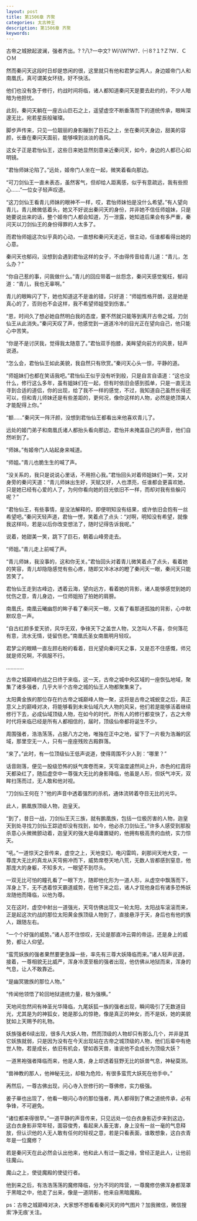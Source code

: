```yaml
---
layout: post
title: 第1506章 齐聚
categories: 太古神王
description: 第1506章 齐聚
keywords:
---
```


古帝之城掀起波澜，强者齐出。?  ?八?一中文? Ｗ㈧Ｗ?Ｗ?．㈠８?１?Ｚ?Ｗ．ＣＯＭ

然而秦问天这段时日却是悠闲的很，这里就只有他和君梦尘两人，身边姬帝门人和南凰氏，真可谓美女环绕，好不快活。

他们也没有急于修行，约战时间将临，诸人都知道秦问天是要去赴约的，不少人暗暗为他担忧。

此刻，秦问天躺在一座古山巨石之上，遥望虚空不断垂落而下的道统传承，眼眸深邃无比，宛若星辰般璀璨。

脚步声传来，只见一位靓丽的身影蹦到了巨石之上，坐在秦问天身边，甜美的容颜，长垂在秦问天面前，能够嗅到淡淡的香风。

这女子正是君怡仙王，这些日来她显然刻意亲近秦问天，如今，身边的人都已心如明镜。

“君怡师妹沦陷了。”远处，姬帝门人坐在一起，微笑着看向那边。

“可刀剑仙王一直未表态，虽然客气，但却给人距离感，似乎有意疏远，我有些担心……”一位女子轻声叹道。

“这刀剑仙王看青儿师妹的眼神不一样，哎，君怡师妹怕是没什么希望。”有人望向青儿，青儿微微低着头，她又不好说出秦问天的身份，并非她不信任师姐妹，只是她要说出来的话，整个姬帝门人都会知道，万一泄露，她知道后果会有多严重，秦问天以刀剑仙王的身份得罪的人太多了。

而君怡师姐这次似乎真的心动，一直想和秦问天走近，很主动，任谁都看得出她的心意。

秦问天也郁闷，没想到会遇到君怡这样的女子，不由得传音给青儿道：“青儿，怎么办？”

“你自己惹的事，问我做什么。”青儿的回应带着一丝怨念，秦问天感觉冤枉，郁闷道：“青儿，我也无辜啊。”

青儿的眼眸闪了下，她也知道这不是谁的错，只好道：“师姐性格开朗，这是她是真心的了，否则也不会这样，我不希望师姐受到伤害。”

“恩，时间久了想必她自然明白我的态度，要不然就只能等到离开古帝之城，刀剑仙王从此消失。”秦问天叹了声，他感觉到一道道冷冷的目光正在望向自己，他只能心中苦笑。

“你是不是讨厌我，觉得我太随意了。”君怡双手抱膝，美眸望向前方的风景，轻声说道。

“怎么会，君怡仙王如此美貌，我自然只有欣赏。”秦问天心头一惊，平静的道。

“师姐妹们也都在笑话我吧。”君怡仙王似乎没有听到般，只是自言自语道：“这也没什么，修行这么多年，虽有姐妹们在一起，但有时依旧会感到孤单，只是一直无法寻到合适的道侣，你的出现，给了我不一样的感觉，不过，我知道自己虽然长得还可以，但和青儿师妹还是有些差距的，更何况，像你这样的人物，必然是绝顶美人才能配得上你。”

“额……”秦问天一阵汗颜，没想到君怡仙王都看出来他喜欢青儿了。

远处的姬门弟子和南凰氏诸人都抬头看向那边，君怡并未掩盖自己的声音，他们自然听到了。

“师妹。”有姬帝门人站起身来喊道。

“师姐。”青儿也脆生生的喊了声。

“没关系的，我只是说说心里话，不用担心我。”君怡回头对着师姐妹们一笑，又对身旁的秦问天道：“青儿师妹出生好，天赋又好，人也漂亮，任谁都会更喜欢她，只是她已经有心爱的人了，为何你看向她的目光依旧不一样，而却对我有些躲闪呢？”

“君怡仙王，有些事情，是没法解释的，即便明知没有结果，或许依旧会抱有一丝希望吧。”秦问天轻声道，君怡一愣，笑着点了点头：“对啊，明知没有希望，就像我这样吗，若是以后你改变想法了，随时记得告诉我呢。”

说着，她甜美一笑，跳下了巨石，朝着山峰旁走去。

“师姐。”青儿走上前喊了声。

“青儿师妹，我没事的，这和你无关。”君怡回头对着青儿微笑着点了点头，看着她的笑容，青儿却隐隐感觉有些心疼，随即又冷冰冰的瞪了秦问天一眼，秦问天只能苦笑了。

君怡仙王走到古峰边，透着云海，望向远方，看着她的背影，诸人能够感觉到她的忧伤之意，青儿身边，一位师姐拍了拍她的肩膀。

南凰氏，南凰云曦幽怨的眸子看了秦问天一眼，又看了看那道孤独的背影，心中默默叹息一声。

“自古红颜多爱天骄，风华无双，争锋天下之盖世人物，又怎叫人不喜，奈何落花有意，流水无情，徒留伤悲。”南凰氏圣女南凰明月轻叹。

君梦尘的眼睛一直左顾右盼的看着，目光望向秦问天之事，又是忍不住感慨，师兄就是师兄啊，不佩服不行。

…………

古帝之城巅峰约战之日终于来临，这一天，古帝之城中央区域的一座恢弘地域，聚集了诸多强者，几乎大半个古帝之城的仙王人物都聚集来了。

太阳黄金族的那位存在约古帝之城巅峰人物一聚，这将是古帝之城蜕变之后，真正意义上的巅峰对决，将能够看到未来仙域凡大人物的风采，他们若是能够活着继续修行下去，必成仙域顶级人物，在如今的时代，所有人的修行都变快了，古之大帝时代将来临已经是所有人都相信的，届时，顶级仙帝都将诞生不少。

周围强者，浩浩荡荡，占据八方之地，唯独在正中之地，留下了一片极为浩瀚的区域，那里空无一人，只有一座座残败古殿群落。

“来了。”此时，有一位顶级仙王低声说道，使得周围不少人到：“哪里？”

话音刚落，便见一股级恐怖的妖气席卷而来，天穹温度遽然间上升，赤色的红霞将天都染红了，随后虚空中一尊强大无比的身影降临，他虽是人形，但妖气冲天，双眸扫荡而过，无人敢和他对视。

“刀剑仙王何在？”他的声音中透着强烈的杀机，通体流转着夺目无比的光华。

此人，鹏凰族顶级人物，迦皇天。

“到了，昔日一战，刀剑仙王灭三族，就有鹏凰族，包括一位极厉害的人物，迦皇天到处寻找刀剑仙王踪迹却没有找到，如今，他必杀刀剑仙王。”许多人感受到那股杀意心头微微颤动着，迦皇天的强大是毋庸置疑的，他拥有极高贵的血统，实力惊天。

“吼。”一道惊天之音传来，虚空之上，天地变幻，电闪雷鸣，刹那间天地大变，一尊庞大无比的真龙从天穹俯冲而下，威势席卷天地八荒，无数人皆都感到窒息，他那庞大的身躯，不知多大，一眼望不到尽头。

一双无比可怕的瞳孔看了一眼下方，随即他化形为一道人形，从虚空中飘落而下，浑身上下，无不透着惊天霸道威势，在他下来之后，诸人才现他身后有诸多恐怖妖龙随他而降临，以他为尊。

又在这时，虚空中射出一道强光，天穹仿佛出现又一轮太阳，太阳战车滚滚而来，正是起这次约战的那位太阳黄金族顶级人物到了，直接悬浮于天，身后也有他的族人，跟随左右。

“一个个好强的威势。”诸人忍不住惊叹，无论是那直冲云霄的帝运，还是身上的威势，都让人仰望。

“蛮荒妖族的强者果然要更急躁一些，率先有三尊大妖降临而来。”诸人轻声说道，接着，一尊相貌无比威严，浑身冷漠至极的强者出现，他仿佛从地狱而来，浑身的气息，让人不敢靠近。

“是幽冥獓族的那位人物。”

“传闻他领悟了轮回地狱道统力量，极为强横。”

天地间忽然间有神圣光华降临，九尾妖狐一族的强者出现，瞬间吸引了无数道目光，尤其是为的神狐女，她是那么的惊艳，像是真正的神女，而不是妖，她的美貌犹如上天赐予的礼物。

妖族强者6续出现，很多凡大妖人物，然而顶级的人物却只有那么几个，并非是其它妖族就弱，只是因为没有在今天出现站在古帝之城顶级的人物，他们后辈中有绝世人物，若是成长，依旧有机会，譬如吞天兽，谁说他不会成长为顶级大妖？

一道黑袍强者降临而来，他是人类，身上却透着狂野无比的妖兽气息，神秘莫测。

“兽神教的那人，他神秘无比，却极为危险，有很多蛮荒大妖死在他手中。”

再然后，一尊古佛出现，问心寺入世修行的一尊佛修，实力极强。

姜子崋也出现了，他看一眼问心寺的那位强者，两人都得到了佛之道统传承，必有争锋，不可避免。

“诸位都来得很早。”一道平静的声音传来，只见远处一位白衣身影迈步来到这边，这白衣身影非常年轻，面容俊秀，看起来人畜无害，身上没有一丝一毫的气息释放，但认识他的人无人敢有任何的轻视之意，若是只看表面，谁敢想象，这白衣青年是一位魔修？

若是秦问天在此必然会认出他来，他和此人有过一面之缘，曾经正是此人，让他前往魔山。

魔山之上，使徒魔殿的使徒行者。

他到来之后，有浩浩荡荡的魔修降临，分为不同的阵营，一尊魔修仿佛浑身都笼罩于黑暗之中，他走了出来，像是一道阴影，他来自黑暗魔殿。

ps：古帝之城巅峰对决，大家想不想看看秦问天的帅气图片？加我微信，微信搜索‘净无痕’关注。
